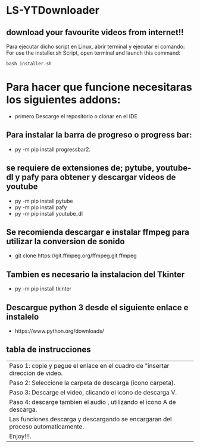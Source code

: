 # LS-YTDownloader
<h2>download your favourite videos from internet!!</h2>

Para ejecutar dicho script en Linux, abrir terminal y ejecutar el comando: For use the installer.sh Script, open terminal and launch this command:

<pre><code>bash installer.sh</code></pre>

<h1>Para hacer que funcione necesitaras los siguientes addons:</h1>
 <ul><li>primero Descarge el repositorio o clonar en el IDE</li></ul>
 
<h2>Para instalar la barra de progreso o progress bar:</h2>
<ul>
  <li> py -m pip install progressbar2.</li>
</ul>

<h2>se requiere de extensiones de; pytube, youtube-dl y pafy para obtener y descargar videos de youtube</h2>
<ul>
  <li>py -m pip install pytube</li> 
  <li>py -m pip install pafy</li>
  <li>py -m pip install youtube_dl</li>
</ul>

<h2> Se recomienda descargar e instalar ffmpeg para utilizar la conversion de sonido</h2>
 <ul>
<li>git clone https://git.ffmpeg.org/ffmpeg.git ffmpeg</li>
  </ul>
  
<h2>Tambien es necesario la instalacion del Tkinter</h2>
<ul>
  <li> py -m pip install tkinter</li>
</ul>

<h2>Descargue python 3 desde el siguiente enlace e instalelo</h2>
<ul><li>https://www.python.org/downloads/ </li></ul>

<h2>tabla de instrucciones</h2>
<center><table>
  <tr>
    <td>Paso 1: copie y pegue el enlace en el cuadro de "insertar direccion de video.</td>
  <tr>
    <td>Paso 2: Seleccione la carpeta de descarga (icono carpeta).</td>
  <tr>
    <td>Paso 3: Descarge el video, clicando el icono de descarga V. </td>
  <tr>
    <td>Paso 4: descarge tambien el audio , utilizando el icono A de descarga.</td>
  <tr>
    <td> Las funciones descarga y descargando se encargaran del proceso automaticamente. </td>
  <tr>
    <td>Enjoy!!!.</td>
  </tr>
</table>  
    
    
    
  
